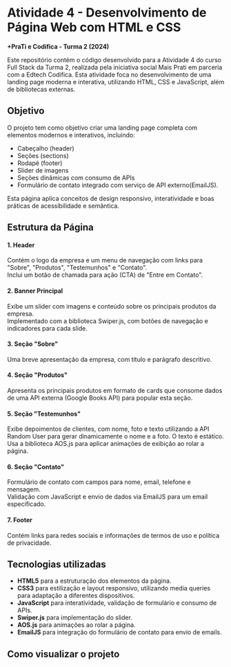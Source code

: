 # Atividade 4 - Desenvolvimento de Página Web com HTML e CSS
**+PraTi e Codifica - Turma 2 (2024)**

Este repositório contém o código desenvolvido para a Atividade 4 do curso Full Stack da Turma 2, realizada pela iniciativa social Mais Prati em parceria com a Edtech Codifica. Esta atividade foca no desenvolvimento de uma landing page moderna e interativa, utilizando HTML, CSS e JavaScript, além de bibliotecas externas.

## Objetivo
O projeto tem como objetivo criar uma landing page completa com elementos modernos e interativos, incluindo:
- Cabeçalho (header)
- Seções (sections)
- Rodapé (footer)
- Slider de imagens
- Seções dinâmicas com consumo de APIs
- Formulário de contato integrado com serviço de API externo(EmailJS).

Esta página aplica conceitos de design responsivo, interatividade e boas práticas de acessibilidade e semântica.

## Estrutura da Página

#### 1. Header<br>
Contém o logo da empresa e um menu de navegação com links para "Sobre", "Produtos", "Testemunhos" e "Contato".<br>
Inclui um botão de chamada para ação (CTA) de "Entre em Contato".
#### 2. Banner Principal<br>
Exibe um slider com imagens e conteúdo sobre os principais produtos da empresa.<br>
Implementado com a biblioteca Swiper.js, com botões de navegação e indicadores para cada slide.
#### 3. Seção "Sobre"<br>
Uma breve apresentação da empresa, com título e parágrafo descritivo.
#### 4. Seção "Produtos"<br>
Apresenta os principais produtos em formato de cards que consome dados de uma API externa (Google Books API) para popular esta seção.
#### 5. Seção "Testemunhos"<br>
Exibe depoimentos de clientes, com nome, foto e texto utilizando a API Random User para gerar dinamicamente o nome e a foto. O texto é estático.<br>
Usa a biblioteca AOS.js para aplicar animações de exibição ao rolar a página.
#### 6. Seção "Contato"<br>
Formulário de contato com campos para nome, email, telefone e mensagem.<br>
Validação com JavaScript e envio de dados via EmailJS para um email especificado.
#### 7. Footer<br>
Contém links para redes sociais e informações de termos de uso e política de privacidade.

## Tecnologias utilizadas
- **HTML5** para a estruturação dos elementos da página.
- **CSS3** para estilização e layout responsivo, utilizando media queries para adaptação a diferentes dispositivos.
- **JavaScript** para interatividade, validação de formulário e consumo de APIs.
- **Swiper.js** para implementação do slider.
- **AOS.js** para animações ao rolar a página.
- **EmailJS** para integração do formulário de contato para envio de emails.

## Como visualizar o projeto


